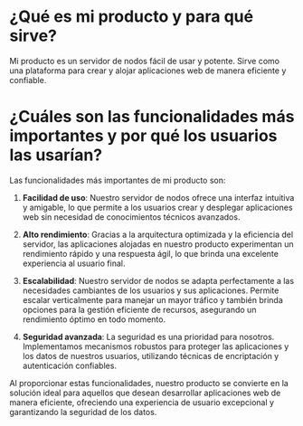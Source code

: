 # ¿Qué es mi producto y para qué sirve?
Mi producto es un servidor de nodos fácil de usar y potente. Sirve como una plataforma para crear y alojar aplicaciones web de manera eficiente y confiable.

# ¿Cuáles son las funcionalidades más importantes y por qué los usuarios las usarían?
Las funcionalidades más importantes de mi producto son:

1. **Facilidad de uso**: Nuestro servidor de nodos ofrece una interfaz intuitiva y amigable, lo que permite a los usuarios crear y desplegar aplicaciones web sin necesidad de conocimientos técnicos avanzados.

2. **Alto rendimiento**: Gracias a la arquitectura optimizada y la eficiencia del servidor, las aplicaciones alojadas en nuestro producto experimentan un rendimiento rápido y una respuesta ágil, lo que brinda una excelente experiencia al usuario final.

3. **Escalabilidad**: Nuestro servidor de nodos se adapta perfectamente a las necesidades cambiantes de los usuarios y sus aplicaciones. Permite escalar verticalmente para manejar un mayor tráfico y también brinda opciones para la gestión eficiente de recursos, asegurando un rendimiento óptimo en todo momento.

4. **Seguridad avanzada**: La seguridad es una prioridad para nosotros. Implementamos mecanismos robustos para proteger las aplicaciones y los datos de nuestros usuarios, utilizando técnicas de encriptación y autenticación confiables.

Al proporcionar estas funcionalidades, nuestro producto se convierte en la solución ideal para aquellos que desean desarrollar aplicaciones web de manera eficiente, ofreciendo una experiencia de usuario excepcional y garantizando la seguridad de los datos.

